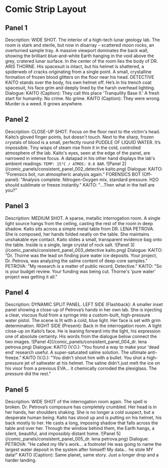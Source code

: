 # Comic Strip Layout

## Panel 1
Description: WIDE SHOT. The interior of a high-tech lunar geology lab. The room is stark and sterile, but now in disarray – scattered moon rocks, an overturned sample tray. A massive viewport dominates the back wall, showing the brilliant blue-and-white Earth hanging in the void above the grey, cratered lunar surface. In the center of the room lies the body of DR. ARIS THORNE. His spacesuit is intact, but his helmet is shattered, a spiderweb of cracks originating from a single point. A small, crystalline formation of frozen blood glitters on the floor near his head. DETECTIVE KAITO stands over the body, his own helmet off. He’s in his trench coat spacesuit, his face grim and deeply lined by the harsh overhead lighting.
Dialogue: KAITO (Caption): They call this place 'Tranquility Base II.' A fresh start for humanity. No crime. No grime.
KAITO (Caption): They were wrong. Murder is a weed. It grows anywhere.

## Panel 2
Description: CLOSE-UP SHOT. Focus on the floor next to the victim's head. Kaito’s gloved finger points, but doesn't touch. Next to the sharp, frozen crystals of blood is a small, perfectly round PUDDLE OF LIQUID WATER. It’s impossible. Tiny wisps of steam rise from it in the cold, controlled atmosphere of the lab. Kaito's eyes, seen at the edge of the panel, are narrowed in intense focus. A datapad in his other hand displays the lab's ambient readings: `TEMP: 15°C / ATMOS: 0.8 BAR`.
![Panel 2](/comic_panels/consistent_panel_002_detective kaito.png)
Dialogue: KAITO: "Forensics bot, run atmospheric analysis again."
FORENSICS BOT (Off-panel): "Analysis complete. Nitrogen-Oxygen mix, standard pressure. H2O should sublimate or freeze instantly."
KAITO: "...Then what in the hell are you?"

## Panel 3
Description: MEDIUM SHOT. A sparse, metallic interrogation room. A single light source hangs from the ceiling, casting the rest of the room in deep shadow. Kaito sits across a simple metal table from DR. LENA PETROVA. She is composed, her hands folded neatly on the table. She maintains unshakable eye contact. Kaito slides a small, transparent evidence bag onto the table. Inside is a single, large crystal of rock salt.
![Panel 3](/comic_panels/consistent_panel_003_detective kaito.png)
Dialogue: KAITO: "Dr. Thorne was the lead on finding pure water ice deposits. Your project, Dr. Petrova, was analyzing the saline content of deep-core samples."
PETROVA: "My research is a matter of public record, Detective."
KAITO: "So is your budget review. Your funding was being cut. Thorne's 'pure water' project was getting it all."

## Panel 4
Description: DYNAMIC SPLIT PANEL.
LEFT SIDE (Flashback): A smaller inset panel showing a close-up of Petrova’s hands in her own lab. She is injecting a clear, viscous fluid from a syringe into a custom-built, high-pressure water pistol. The scene is lit with a cold, blue light. Her face is set with grim determination.
RIGHT SIDE (Present): Back in the interrogation room. A tight close-up on Kaito’s face. He is leaning forward into the light, his expression one of absolute certainty. His words from the dialogue below connect the two images.
![Panel 4](/comic_panels/consistent_panel_004_dr. lena petrova.png)
Dialogue: KAITO (V.O.): "You found a way to make your 'dead end' research useful. A super-saturated saline solution. The ultimate anti-freeze."
KAITO (V.O.): "You didn't shoot him with a bullet. You shot a high-pressure jet of saltwater at his helmet. The saline didn't just melt the ice on his visor from a previous EVA... it chemically corroded the plexiglass. The pressure did the rest."

## Panel 5
Description: WIDE SHOT of the interrogation room again. The spell is broken. Dr. Petrova’s composure has completely crumbled. Her head is in her hands, her shoulders shaking. She is no longer a cold suspect, but a desperate human being. Kaito has stood up and is putting on his helmet, his back mostly to her. He casts a long, imposing shadow that falls across the table and over her. Through the window behind them, the Earth hangs, a silent, beautiful, and impossibly distant home.
![Panel 5](/comic_panels/consistent_panel_005_dr. lena petrova.png)
Dialogue: PETROVA: "He called my life's work... a footnote! He was going to name the largest water deposit in the system after himself! My data... he stole MY data!"
KAITO (Caption): Same planet, same story. Just a longer drop and a harder landing.